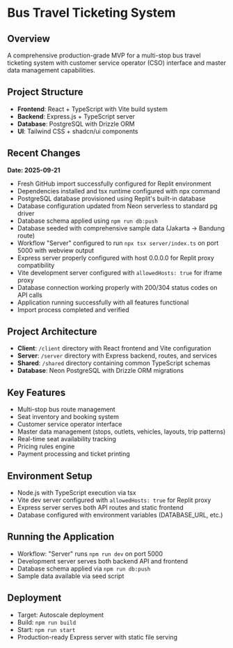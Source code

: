 # Bus Travel Ticketing System

## Overview
A comprehensive production-grade MVP for a multi-stop bus travel ticketing system with customer service operator (CSO) interface and master data management capabilities.

## Project Structure
- **Frontend**: React + TypeScript with Vite build system
- **Backend**: Express.js + TypeScript server
- **Database**: PostgreSQL with Drizzle ORM
- **UI**: Tailwind CSS + shadcn/ui components

## Recent Changes
**Date: 2025-09-21**
- Fresh GitHub import successfully configured for Replit environment
- Dependencies installed and tsx runtime configured with npx command  
- PostgreSQL database provisioned using Replit's built-in database
- Database configuration updated from Neon serverless to standard pg driver
- Database schema applied using `npm run db:push`
- Database seeded with comprehensive sample data (Jakarta → Bandung route)
- Workflow "Server" configured to run `npx tsx server/index.ts` on port 5000 with webview output
- Express server properly configured with host 0.0.0.0 for Replit proxy compatibility
- Vite development server configured with `allowedHosts: true` for iframe proxy
- Database connection working properly with 200/304 status codes on API calls
- Application running successfully with all features functional
- Import process completed and verified

## Project Architecture
- **Client**: `/client` directory with React frontend and Vite configuration
- **Server**: `/server` directory with Express backend, routes, and services
- **Shared**: `/shared` directory containing common TypeScript schemas
- **Database**: Neon PostgreSQL with Drizzle ORM migrations

## Key Features
- Multi-stop bus route management
- Seat inventory and booking system
- Customer service operator interface
- Master data management (stops, outlets, vehicles, layouts, trip patterns)
- Real-time seat availability tracking
- Pricing rules engine
- Payment processing and ticket printing

## Environment Setup
- Node.js with TypeScript execution via tsx
- Vite dev server configured with `allowedHosts: true` for Replit proxy
- Express server serves both API routes and static frontend
- Database configured with environment variables (DATABASE_URL, etc.)

## Running the Application
- Workflow: "Server" runs `npm run dev` on port 5000
- Development server serves both backend API and frontend
- Database schema applied via `npm run db:push`
- Sample data available via seed script

## Deployment
- Target: Autoscale deployment
- Build: `npm run build` 
- Start: `npm run start`
- Production-ready Express server with static file serving
